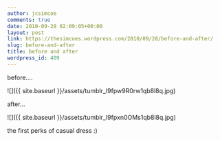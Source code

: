 ```yaml
---
author: jcsimcoe
comments: true
date: 2010-09-28 02:09:05+00:00
layout: post
link: https://thesimcoes.wordpress.com/2010/09/28/before-and-after/
slug: before-and-after
title: before and after
wordpress_id: 409
---
```


before….




![]({{ site.baseurl }}/assets/tumblr_l9fpw9R0rw1qb8l8q.jpg)




after…




![]({{ site.baseurl }}/assets/tumblr_l9fpxn0OMs1qb8l8q.jpg)




the first perks of casual dress :)
